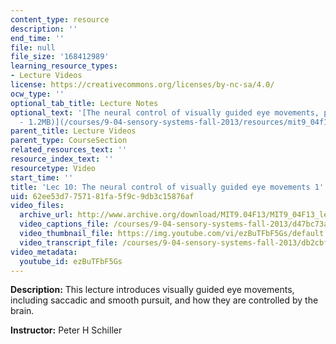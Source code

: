 ```yaml
---
content_type: resource
description: ''
end_time: ''
file: null
file_size: '168412989'
learning_resource_types:
- Lecture Videos
license: https://creativecommons.org/licenses/by-nc-sa/4.0/
ocw_type: ''
optional_tab_title: Lecture Notes
optional_text: '[The neural control of visually guided eye movements, part 1 (PDF
  - 1.2MB)](/courses/9-04-sensory-systems-fall-2013/resources/mit9_04f13_vis10)'
parent_title: Lecture Videos
parent_type: CourseSection
related_resources_text: ''
resource_index_text: ''
resourcetype: Video
start_time: ''
title: 'Lec 10: The neural control of visually guided eye movements 1'
uid: 62ee53d7-7571-81fa-5f9c-9db3c15876af
video_files:
  archive_url: http://www.archive.org/download/MIT9.04F13/MIT9_04F13_lec10_300k.mp4
  video_captions_file: /courses/9-04-sensory-systems-fall-2013/d47bc73aa4825f41a1948b989efc4b47_ezBuTFbF5Gs.vtt
  video_thumbnail_file: https://img.youtube.com/vi/ezBuTFbF5Gs/default.jpg
  video_transcript_file: /courses/9-04-sensory-systems-fall-2013/db2cbf8fe4bfaadb1782bd67581b346e_ezBuTFbF5Gs.pdf
video_metadata:
  youtube_id: ezBuTFbF5Gs
---
```


**Description:** This lecture introduces visually guided eye movements, including saccadic and smooth pursuit, and how they are controlled by the brain.

**Instructor:** Peter H Schiller

